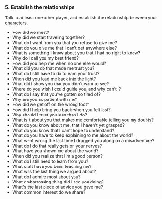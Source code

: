 ### 5. Establish the relationships
Talk to at least one other player, and establish the relationship between your characters.

<Collapsible title="Ask them two of the following questions.">

- How did we meet?
- Why did we start traveling together?
- What do I want from you that you refuse to give me?
- What do you give me that I can’t get anywhere else?
- What is something I know about you that I had no right to know?
- Why do I call you my best friend?
- How did you help me when no one else would?
- What did you do that made me trust you?
- What do I still have to do to earn your trust?
- When did you lead me back into the light?
- What did I show you that you didn’t want to see?
- Where do you wish I could guide you, and why can’t I?
- What do I say that you’ve gotten so tired of?
- Why are you so patient with me?
- How did we get off on the wrong foot?
- How did I help bring you back when you felt lost?
- Why should I trust you less than I do?
- What is it about you that makes me comfortable telling you my doubts?
- What do you know about me, that I haven’t yet grasped?
- What do you know that I can’t hope to understand?
- What do you have to keep explaining to me about the world?
- What went wrong the last time I dragged you along on a misadventure?
- What do I do that really gets on your nerves?
- What have you shown me about the world?
- When did you realize that I’m a good person?
- What do I still need to learn from you?
- What craft have you been teaching me?
- What was the last thing we argued about?
- What do I admire most about you?
- What embarrassing thing did I see you doing?
- What's the last piece of advice you gave me?
- What common interest do we share?

</Collapsible>

<!--

## 5. Establish goals
What is your biggest goal in life?

What do you want from this quest?

-->